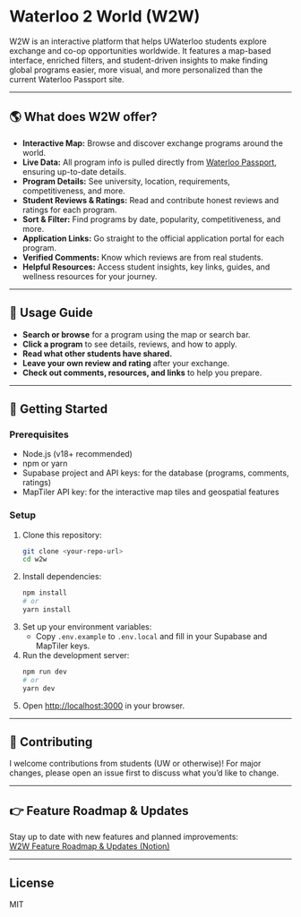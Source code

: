 # Waterloo 2 World (W2W)

W2W is an interactive platform that helps UWaterloo students explore exchange and co-op opportunities worldwide. It features a map-based interface, enriched filters, and student-driven insights to make finding global programs easier, more visual, and more personalized than the current Waterloo Passport site.

---

## 🌎 What does W2W offer?

- **Interactive Map:** Browse and discover exchange programs around the world.
- **Live Data:** All program info is pulled directly from [Waterloo Passport](https://uwaterloo-horizons.symplicity.com/), ensuring up-to-date details.
- **Program Details:** See university, location, requirements, competitiveness, and more.
- **Student Reviews & Ratings:** Read and contribute honest reviews and ratings for each program.
- **Sort & Filter:** Find programs by date, popularity, competitiveness, and more.
- **Application Links:** Go straight to the official application portal for each program.
- **Verified Comments:** Know which reviews are from real students.
- **Helpful Resources:** Access student insights, key links, guides, and wellness 
resources for your journey.

---

## 📝 Usage Guide

- **Search or browse** for a program using the map or search bar.
- **Click a program** to see details, reviews, and how to apply.
- **Read what other students have shared.**
- **Leave your own review and rating** after your exchange.
- **Check out comments, resources, and links** to help you prepare.

---

## 🚀 Getting Started

### Prerequisites
- Node.js (v18+ recommended)
- npm or yarn
- Supabase project and API keys: for the database (programs, comments, ratings)
- MapTiler API key: for the interactive map tiles and geospatial features

### Setup
1. Clone this repository:
   ```bash
   git clone <your-repo-url>
   cd w2w
   ```
2. Install dependencies:
   ```bash
   npm install
   # or
   yarn install
   ```
3. Set up your environment variables:
   - Copy `.env.example` to `.env.local` and fill in your Supabase and MapTiler keys.
4. Run the development server:
   ```bash
   npm run dev
   # or
   yarn dev
   ```
5. Open [http://localhost:3000](http://localhost:3000) in your browser.

---


## 🤝 Contributing

I welcome contributions from students (UW or otherwise)!
For major changes, please open an issue first to discuss what you’d like to change.

---

## 👉 Feature Roadmap & Updates

Stay up to date with new features and planned improvements:  
[W2W Feature Roadmap & Updates (Notion)](https://ammiellewb.notion.site/W2W-21eaa4f8c84480af91beeaa2fd88726c?source=copy_link)

---

## License

MIT
